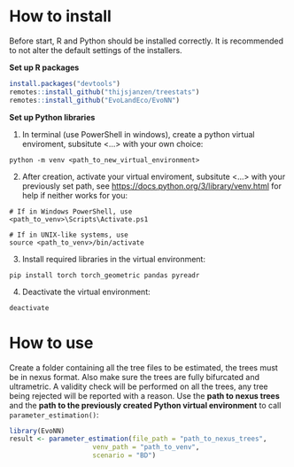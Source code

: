 # How to install
Before start, R and Python should be installed correctly. It is recommended to not alter the default settings of the installers.

**Set up R packages**
```r
install.packages("devtools")
remotes::install_github("thijsjanzen/treestats")
remotes::install_github("EvoLandEco/EvoNN")
```

**Set up Python libraries**

1. In terminal (use PowerShell in windows), create a python virtual enviroment, subsitute <...> with your own choice:
```
python -m venv <path_to_new_virtual_environment>
```
2. After creation, activate your virtual enviroment, subsitute <...> with your previously set path, see https://docs.python.org/3/library/venv.html for help if neither works for you:
```
# If in Windows PowerShell, use
<path_to_venv>\Scripts\Activate.ps1

# If in UNIX-like systems, use
source <path_to_venv>/bin/activate
```
3. Install required libraries in the virtual environment:
```
pip install torch torch_geometric pandas pyreadr
```

4. Deactivate the virtual environment:
```
deactivate
```

# How to use

Create a folder containing all the tree files to be estimated, the trees must be in nexus format. Also make sure the trees are fully bifurcated and ultrametric. A validity check will be performed on all the trees, any tree being rejected will be reported with a reason.
Use the **path to nexus trees** and the **path to the previously created Python virtual environment** to call `parameter_estimation()`:
```r
library(EvoNN)
result <- parameter_estimation(file_path = "path_to_nexus_trees", 
                     venv_path = "path_to_venv",
                     scenario = "BD")
```
